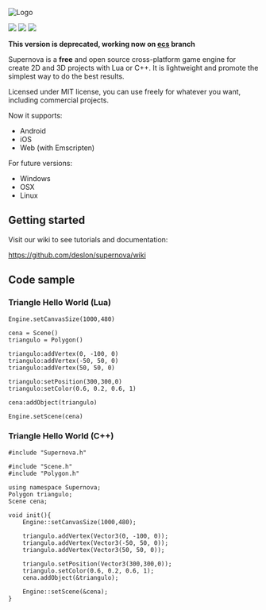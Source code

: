 ![Logo](http://www.supernovaengine.org/img/logo_black.png)

![](https://github.com/supernovaengine/supernova/workflows/IOS/badge.svg)
![](https://github.com/supernovaengine/supernova/workflows/Android/badge.svg)
![](https://github.com/supernovaengine/supernova/workflows/Web/badge.svg)



**This version is deprecated, working now on [ecs](https://github.com/supernovaengine/supernova/tree/ecs) branch**



Supernova is a **free** and open source cross-platform game engine for create 2D and 3D projects with Lua or C++. It is lightweight and promote the simplest way to do the best results.

Licensed under MIT license, you can use freely for whatever you want, including commercial projects.

Now it supports:
  - Android
  - iOS
  - Web (with Emscripten)

For future versions:
  - Windows
  - OSX
  - Linux


## Getting started

Visit our wiki to see tutorials and documentation:

https://github.com/deslon/supernova/wiki

## Code sample
### Triangle Hello World (Lua)
```
Engine.setCanvasSize(1000,480)

cena = Scene()
triangulo = Polygon()

triangulo:addVertex(0, -100, 0)
triangulo:addVertex(-50, 50, 0)
triangulo:addVertex(50, 50, 0)

triangulo:setPosition(300,300,0)
triangulo:setColor(0.6, 0.2, 0.6, 1)

cena:addObject(triangulo)

Engine.setScene(cena)
```
### Triangle Hello World (C++)

```
#include "Supernova.h"

#include "Scene.h"
#include "Polygon.h"

using namespace Supernova;
Polygon triangulo;
Scene cena;

void init(){
    Engine::setCanvasSize(1000,480);

    triangulo.addVertex(Vector3(0, -100, 0));
    triangulo.addVertex(Vector3(-50, 50, 0));
    triangulo.addVertex(Vector3(50, 50, 0));

    triangulo.setPosition(Vector3(300,300,0));
    triangulo.setColor(0.6, 0.2, 0.6, 1);
    cena.addObject(&triangulo);

    Engine::setScene(&cena);
}
```
